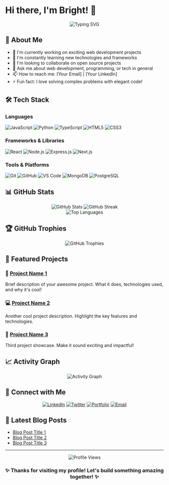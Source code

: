 # Hi there, I'm Bright! 👋

<div align="center">
  <img src="https://readme-typing-svg.herokuapp.com?font=Fira+Code&pause=1000&color=36BCF7&center=true&vCenter=true&width=435&lines=Full+Stack+Developer;Problem+Solver;Tech+Enthusiast;Always+Learning!" alt="Typing SVG" />
</div>

## 🚀 About Me

- 🔭 I'm currently working on exciting web development projects
- 🌱 I'm constantly learning new technologies and frameworks
- 👯 I'm looking to collaborate on open source projects
- 💬 Ask me about web development, programming, or tech in general
- 📫 How to reach me: [Your Email] | [Your LinkedIn]
- ⚡ Fun fact: I love solving complex problems with elegant code!

## 🛠️ Tech Stack

### Languages
![JavaScript](https://img.shields.io/badge/-JavaScript-F7DF1E?style=for-the-badge&logo=javascript&logoColor=black)
![Python](https://img.shields.io/badge/-Python-3776AB?style=for-the-badge&logo=python&logoColor=white)
![TypeScript](https://img.shields.io/badge/-TypeScript-3178C6?style=for-the-badge&logo=typescript&logoColor=white)
![HTML5](https://img.shields.io/badge/-HTML5-E34F26?style=for-the-badge&logo=html5&logoColor=white)
![CSS3](https://img.shields.io/badge/-CSS3-1572B6?style=for-the-badge&logo=css3&logoColor=white)

### Frameworks & Libraries
![React](https://img.shields.io/badge/-React-61DAFB?style=for-the-badge&logo=react&logoColor=black)
![Node.js](https://img.shields.io/badge/-Node.js-339933?style=for-the-badge&logo=node.js&logoColor=white)
![Express.js](https://img.shields.io/badge/-Express.js-000000?style=for-the-badge&logo=express&logoColor=white)
![Next.js](https://img.shields.io/badge/-Next.js-000000?style=for-the-badge&logo=next.js&logoColor=white)

### Tools & Platforms
![Git](https://img.shields.io/badge/-Git-F05032?style=for-the-badge&logo=git&logoColor=white)
![GitHub](https://img.shields.io/badge/-GitHub-181717?style=for-the-badge&logo=github&logoColor=white)
![VS Code](https://img.shields.io/badge/-VS%20Code-007ACC?style=for-the-badge&logo=visual-studio-code&logoColor=white)
![MongoDB](https://img.shields.io/badge/-MongoDB-47A248?style=for-the-badge&logo=mongodb&logoColor=white)
![PostgreSQL](https://img.shields.io/badge/-PostgreSQL-336791?style=for-the-badge&logo=postgresql&logoColor=white)

## 📊 GitHub Stats

<div align="center">
  <img src="https://github-readme-stats.vercel.app/api?username=BrightTetena&show_icons=true&theme=tokyonight&hide_border=true&count_private=true" alt="GitHub Stats" />
  <img src="https://github-readme-streak-stats.herokuapp.com/?user=BrightTetena&theme=tokyonight&hide_border=true" alt="GitHub Streak" />
</div>

<div align="center">
  <img src="https://github-readme-stats.vercel.app/api/top-langs/?username=BrightTetena&theme=tokyonight&hide_border=true&layout=compact" alt="Top Languages" />
</div>

## 🏆 GitHub Trophies
<div align="center">
  <img src="https://github-profile-trophy.vercel.app/?username=BrightTetena&theme=tokyonight&no-frame=true&row=1&column=6" alt="GitHub Trophies" />
</div>

## 🌟 Featured Projects

### 🚀 [Project Name 1](https://github.com/BrightTetena/project1)
Brief description of your awesome project. What it does, technologies used, and why it's cool!

### 💻 [Project Name 2](https://github.com/BrightTetena/project2)
Another cool project description. Highlight the key features and technologies.

### 🎯 [Project Name 3](https://github.com/BrightTetena/project3)
Third project showcase. Make it sound exciting and impactful!

## 📈 Activity Graph
<div align="center">
  <img src="https://github-readme-activity-graph.vercel.app/graph?username=BrightTetena&theme=tokyo-night&hide_border=true" alt="Activity Graph" />
</div>

## 🤝 Connect with Me

<div align="center">
  
[![LinkedIn](https://img.shields.io/badge/-LinkedIn-0077B5?style=for-the-badge&logo=linkedin&logoColor=white)](your-linkedin-url)
[![Twitter](https://img.shields.io/badge/-Twitter-1DA1F2?style=for-the-badge&logo=twitter&logoColor=white)](your-twitter-url)
[![Portfolio](https://img.shields.io/badge/-Portfolio-FF5722?style=for-the-badge&logo=google-chrome&logoColor=white)](your-portfolio-url)
[![Email](https://img.shields.io/badge/-Email-D14836?style=for-the-badge&logo=gmail&logoColor=white)](mailto:your-email@example.com)

</div>

## 📝 Latest Blog Posts
<!-- BLOG-POST-LIST:START -->
- [Blog Post Title 1](blog-link-1)
- [Blog Post Title 2](blog-link-2)
- [Blog Post Title 3](blog-link-3)
<!-- BLOG-POST-LIST:END -->

---

<div align="center">
  <img src="https://komarev.com/ghpvc/?username=BrightTetena&color=blueviolet&style=flat-square&label=Profile+Views" alt="Profile Views" />
</div>

<div align="center">
  <h3>✨ Thanks for visiting my profile! Let's build something amazing together! ✨</h3>
</div>
